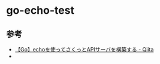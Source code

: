 # go-echo-test

## 参考
- [【Go】echoを使ってさくっとAPIサーバを構築する - Qiita](https://qiita.com/yagi_eng/items/b06722dbd7a5652ec239)
- 
